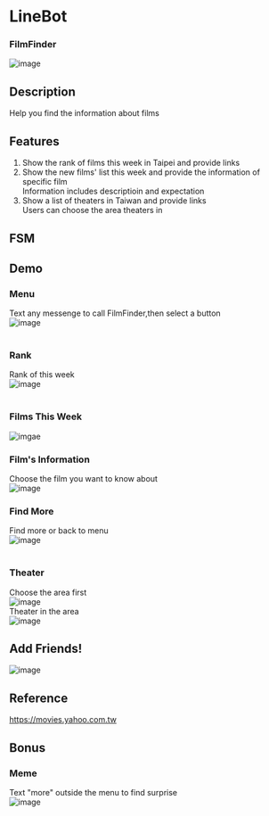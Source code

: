 # LineBot

### FilmFinder
![image](https://www.erinartscentre.com/content/uploads/2022/02/2ATHYW0-1038x778-1.jpg)

## Description

Help you find the information about films

## Features

1. Show the rank of films this week in Taipei and provide links
2. Show the new films' list this week and provide the information of specific film <br />
   Information includes descriptioin and expectation
3. Show a list of theaters in Taiwan and provide links <br />
   Users can choose the area theaters in 

## FSM

## Demo
### Menu
Text any messenge to call FilmFinder,then select a button <br />
![image](https://raw.githubusercontent.com/Swagggggger/LineBot/img/menu.png) <br /><br />
### Rank
Rank of this week <br />
![image](https://raw.githubusercontent.com/Swagggggger/LineBot/img/rank.png) <br /><br />
### Films This Week
![imgae](https://raw.githubusercontent.com/Swagggggger/LineBot/img/movieinfo.png)
### Film's Information
Choose the film you want to know about <br />
![image](https://raw.githubusercontent.com/Swagggggger/LineBot/img/moviedetail.png)
### Find More
Find more or back to menu <br />
![image](https://raw.githubusercontent.com/Swagggggger/LineBot/img/findmore.png) <br /><br />
### Theater
Choose the area first <br />
![image](https://raw.githubusercontent.com/Swagggggger/LineBot/img/theater.png) <br />
Theater in the area <br />
![image](https://raw.githubusercontent.com/Swagggggger/LineBot/img/theaterdeatail.png)

## Add Friends!
![image](https://raw.githubusercontent.com/Swagggggger/LineBot/img/QRcode.png) 
## Reference
https://movies.yahoo.com.tw
## Bonus
### Meme
Text "more" outside the menu to find surprise <br />
![image](https://raw.githubusercontent.com/Swagggggger/LineBot/img/more.png)
